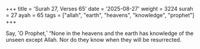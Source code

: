 +++
title = 'Surah 27, Verses 65'
date = '2025-08-27'
weight = 3224
surah = 27
ayah = 65
tags = ["allah", "earth", "heavens", "knowledge", "prophet"]
+++

Say, ˹O Prophet,˺ “None in the heavens and the earth has knowledge of the unseen except Allah. Nor do they know when they will be resurrected.
